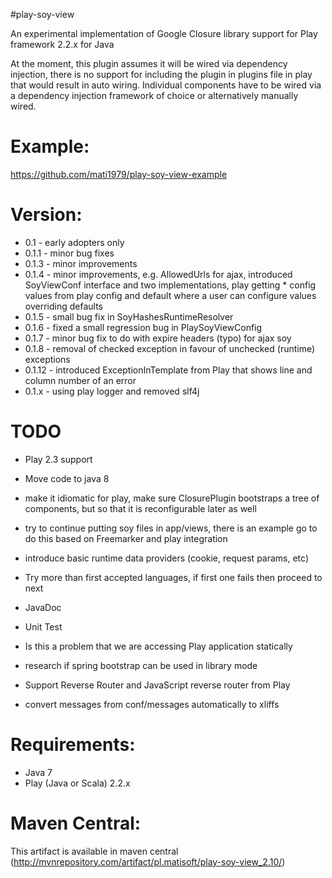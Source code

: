 #play-soy-view

An experimental implementation of Google Closure library support for Play framework 2.2.x for Java

At the moment, this plugin assumes it will be wired via dependency injection, there is no support for including the plugin in plugins file in play that would result in auto wiring.
Individual components have to be wired via a dependency injection framework of choice or alternatively manually wired.

# Example:
https://github.com/mati1979/play-soy-view-example

# Version:
- 0.1 - early adopters only
- 0.1.1 - minor bug fixes
- 0.1.3 - minor improvements
- 0.1.4 - minor improvements, e.g. AllowedUrls for ajax, introduced SoyViewConf interface and two implementations, play getting * config values from play config and default where a user can configure values overriding defaults
- 0.1.5 - small bug fix in SoyHashesRuntimeResolver
- 0.1.6 - fixed a small regression bug in PlaySoyViewConfig
- 0.1.7 - minor bug fix to do with expire headers (typo) for ajax soy
- 0.1.8 - removal of checked exception in favour of unchecked (runtime) exceptions
- 0.1.12 - introduced ExceptionInTemplate from Play that shows line and column number of an error
- 0.1.x - using play logger and removed slf4j 

# TODO
- Play 2.3 support

- Move code to java 8

- make it idiomatic for play, make sure ClosurePlugin bootstraps a tree of components, but so that it is reconfigurable later as well

- try to continue putting soy files in app/views, there is an example go to do this based on Freemarker and play integration

- introduce basic runtime data providers (cookie, request params, etc)

- Try more than first accepted languages, if first one fails then proceed to next

- JavaDoc

- Unit Test

- Is this a problem that we are accessing Play application statically

- research if spring bootstrap can be used in library mode

- Support Reverse Router and JavaScript reverse router from Play

- convert messages from conf/messages automatically to xliffs

# Requirements:
- Java 7
- Play (Java or Scala) 2.2.x

# Maven Central:
This artifact is available in maven central (http://mvnrepository.com/artifact/pl.matisoft/play-soy-view_2.10/)
